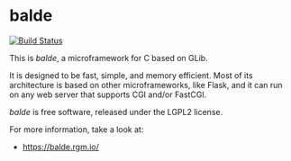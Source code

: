 balde
=====

[![Build Status](https://travis-ci.org/balde/balde.svg?branch=master)](https://travis-ci.org/balde/balde)

This is *balde*, a microframework for C based on GLib.

It is designed to be fast, simple, and memory efficient. Most of its architecture is based on other microframeworks, like Flask, and it can run on any web server that supports CGI and/or FastCGI.

*balde* is free software, released under the LGPL2 license.

For more information, take a look at:

- https://balde.rgm.io/
